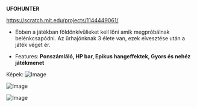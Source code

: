 **UFOHUNTER**

https://scratch.mit.edu/projects/1144449061/
- Ebben a játékban földönkívülieket kell lőni amik megpróbálnak belénkcsapódni. 
Az űrhajónknak 3 élete van, ezek elvesztése után a játék véget ér.

- Features:         **Ponszámláló,
                    HP bar,
                    Epikus hangeffektek,
                    Gyors és nehéz játékmenet**


Képek: 
![Image](https://github.com/user-attachments/assets/cdfc2447-90a2-4ae7-a1f5-1871ce6d6c48)

![Image](https://github.com/user-attachments/assets/08010ee3-1501-4644-8e39-958f6b9e1833)

![Image](https://github.com/user-attachments/assets/a737554d-011a-4dea-8e30-eaadb23ae296)

